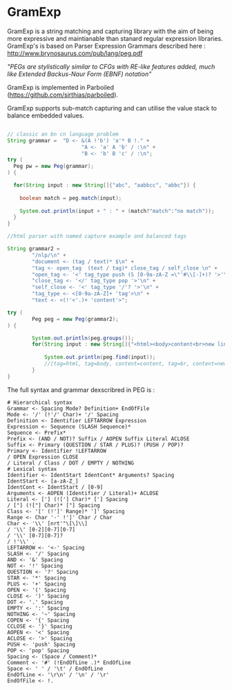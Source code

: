 # GramExp

GramExp is a string matching and capturing library with the aim of being more expressive and maintianable than stanard regular expression libraries. GramExp's is based on Parser Expression Grammars described here : http://www.brynosaurus.com/pub/lang/peg.pdf 

  _"PEGs are stylistically similar to CFGs with RE-like features added, much like Extended Backus-Naur Form (EBNF) notation"_

GramExp is implemented in Parboiled (https://github.com/sirthias/parboiled).

GramExp supports sub-match capturing and can utilise the value stack to balance embedded values.

```java

// classic an bn cn language problem
String grammar =  "D <- &(A !'b') 'a'* B !." +
                        "A <- 'a' A 'b' / :\n" +
                        "B <- 'b' B 'c' / :\n";
try (
  Peg pw = new Peg(grammar);
) {

  for(String input : new String[]{"abc", "aabbcc", "abbc"}) {
    
    boolean match = peg.match(input);
    
    System.out.println(input + " : " + (match?"match":"no match"));
  }
}

//html parser with named capture example and balanced tags

String grammar2 =
        "/nlp/\n" +
        "document <- (tag / text)* $\n" +
        "tag <- open_tag  (text / tag)* close_tag / self_close \n" +
        "open_tag <- '<' tag_type push (S [0-9a-zA-Z =\"'#\\[-]+)? '>'\n" +
        "close_tag <- '</' tag_type pop '>'\n" +
        "self_close <- '<' tag_type '/'? '>'\n" +
        "tag_type <- <[0-9a-zA-Z]+ 'tag'>\n" +
        "text <- <(!'<'.)+ 'content'>";

try (
        Peg peg = new Peg(grammar2);
) {

        System.out.println(peg.groups());
        for(String input : new String[]{"<html><body>content<br>new line<br/>another line<br>badgers</body></html>"}) {
        
            System.out.println(peg.find(input));
            //[tag=html, tag=body, content=content, tag=br, content=new line, tag=br, content=another line, tag=br, content=badgers, tag=body, tag=html]
        }
}


```


The full syntax and grammar dexscribred in PEG is :
```
# Hierarchical syntax
Grammar <- Spacing Mode? Definition+ EndOfFile
Mode <- '/' (!'/' Char)+ '/' Spacing
Definition <- Identifier LEFTARROW Expression
Expression <- Sequence (SLASH Sequence)*
Sequence <- Prefix*
Prefix <- (AND / NOT)? Suffix / AOPEN Suffix Literal ACLOSE
Suffix <- Primary (QUESTION / STAR / PLUS)? (PUSH / POP)?
Primary <- Identifier !LEFTARROW
/ OPEN Expression CLOSE
/ Literal / Class / DOT / EMPTY / NOTHING
# Lexical syntax
Identifier <- IdentStart IdentCont* Arguments? Spacing
IdentStart <- [a-zA-Z_]
IdentCont <- IdentStart / [0-9]
Arguments <- AOPEN (Identifier / Literal)+ ACLOSE
Literal <- ['] (!['] Char)* ['] Spacing
/ ["] (!["] Char)* ["] Spacing
Class <- '[' (!']' Range)* ']' Spacing
Range <- Char '-' !']' Char / Char
Char <- '\\' [nrt'"\[\]\\]
/ '\\' [0-2][0-7][0-7]
/ '\\' [0-7][0-7]?
/ !'\\' .
LEFTARROW <- '<-' Spacing
SLASH <- '/' Spacing
AND <- '&' Spacing
NOT <- '!' Spacing
QUESTION <- '?' Spacing
STAR <- '*' Spacing
PLUS <- '+' Spacing
OPEN <- '(' Spacing
CLOSE <- ')' Spacing
DOT <- '.' Spacing
EMPTY <- ':' Spacing
NOTHING <- '~' Spacing
COPEN <- '{' Spacing
CCLOSE <- '}' Spacing
AOPEN <- '<' Spacing
ACLOSE <- '>' Spacing
PUSH <- 'push' Spacing
POP <- 'pop' Spacing
Spacing <- (Space / Comment)*
Comment <- '#' (!EndOfLine .)* EndOfLine
Space <- ' ' / '\t' / EndOfLine
EndOfLine <- '\r\n' / '\n' / '\r'
EndOfFile <- !.

```
